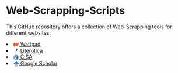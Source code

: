# Web-Scrapping-Scripts

This GitHub repository offers a collection of Web-Scrapping tools for different websites:
<Li>  <a href="https://github.com/andreea-39/Web-Scrapping-Scripts/tree/main/wattpad">   <img src="./assets/images/wattpad-icon.png" height="15" align="center">  Wattpad</a></Li>
<Li>  <a href="https://github.com/andreea-39/Web-Scrapping-Scripts/tree/main/literotica"><img src="./assets/images/literotica-icon.png" height="15" align="center"> Literotica</a></Li>
<Li>  <a href="https://github.com/andreea-39/Web-Scrapping-Scripts/tree/main/cisa">   <img src="./assets/images/CISA-icon.png" height="15" align="center"> CISA</a></Li>
<Li>  <a href="https://github.com/andreea-39/Web-Scrapping-Scripts/tree/main/google_scholar">   <img src="./assets/images/google_scholar-icon.png" height="15" align="center"> Google Scholar</a></Li>
